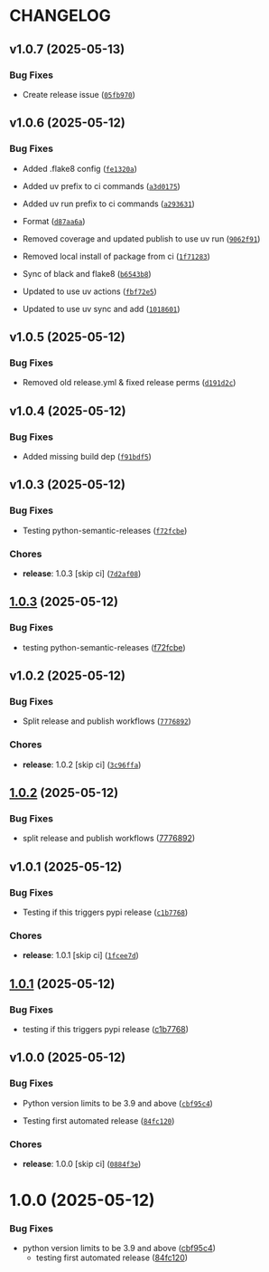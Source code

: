 # CHANGELOG


## v1.0.7 (2025-05-13)

### Bug Fixes

- Create release issue
  ([`05fb970`](https://github.com/SamCullin/resume-md/commit/05fb970fac4631ec44b66d784364e934848993fa))


## v1.0.6 (2025-05-12)

### Bug Fixes

- Added .flake8 config
  ([`fe1320a`](https://github.com/SamCullin/resume-md/commit/fe1320a49cb79eb8bb3ac67e8afb70bf763ee55c))

- Added uv prefix to ci commands
  ([`a3d0175`](https://github.com/SamCullin/resume-md/commit/a3d01751c0da37d8063a139864d08537bdd44652))

- Added uv run prefix to ci commands
  ([`a293631`](https://github.com/SamCullin/resume-md/commit/a293631b7948328bc1fc79ca004b593bed1e31c4))

- Format
  ([`d87aa6a`](https://github.com/SamCullin/resume-md/commit/d87aa6a5e51dfdcf8bfbb7d5a4d57b43c903aeb5))

- Removed coverage and updated publish to use uv run
  ([`9062f91`](https://github.com/SamCullin/resume-md/commit/9062f91c5f41af6ac28a4c5b348aef3ee94c7ba7))

- Removed local install of package from ci
  ([`1f71283`](https://github.com/SamCullin/resume-md/commit/1f71283c8093471af3fda04d23b79139ad879abc))

- Sync of black and flake8
  ([`b6543b8`](https://github.com/SamCullin/resume-md/commit/b6543b809bb45e2391441f3414b1516f1c66a26d))

- Updated to use uv actions
  ([`fbf72e5`](https://github.com/SamCullin/resume-md/commit/fbf72e5c714ab8aefbbda244b6d46ef0509ae9a4))

- Updated to use uv sync and add
  ([`1018601`](https://github.com/SamCullin/resume-md/commit/1018601ab43214cd7af378c1e8f74dc41f760ba4))


## v1.0.5 (2025-05-12)

### Bug Fixes

- Removed old release.yml & fixed release perms
  ([`d191d2c`](https://github.com/SamCullin/resume-md/commit/d191d2ced2eb471b881375ad156065c7096edb1d))


## v1.0.4 (2025-05-12)

### Bug Fixes

- Added missing build dep
  ([`f91bdf5`](https://github.com/SamCullin/resume-md/commit/f91bdf596f007020abb42c8e56f0acb62745ac56))


## v1.0.3 (2025-05-12)

### Bug Fixes

- Testing python-semantic-releases
  ([`f72fcbe`](https://github.com/SamCullin/resume-md/commit/f72fcbe3a1c92d876fcbe6d8c737f663048499c7))

### Chores

- **release**: 1.0.3 [skip ci]
  ([`7d2af08`](https://github.com/SamCullin/resume-md/commit/7d2af08a4518e94bc3b070f87e8c02264ade007d))

## [1.0.3](https://github.com/SamCullin/resume-md/compare/v1.0.2...v1.0.3) (2025-05-12)

### Bug Fixes

* testing python-semantic-releases
  ([f72fcbe](https://github.com/SamCullin/resume-md/commit/f72fcbe3a1c92d876fcbe6d8c737f663048499c7))


## v1.0.2 (2025-05-12)

### Bug Fixes

- Split release and publish workflows
  ([`7776892`](https://github.com/SamCullin/resume-md/commit/777689289a2f7f8d8876647bf7f199e516dffe44))

### Chores

- **release**: 1.0.2 [skip ci]
  ([`3c96ffa`](https://github.com/SamCullin/resume-md/commit/3c96ffaf5f26eedc9349139def4ee44a5aac35e0))

## [1.0.2](https://github.com/SamCullin/resume-md/compare/v1.0.1...v1.0.2) (2025-05-12)

### Bug Fixes

* split release and publish workflows
  ([7776892](https://github.com/SamCullin/resume-md/commit/777689289a2f7f8d8876647bf7f199e516dffe44))


## v1.0.1 (2025-05-12)

### Bug Fixes

- Testing if this triggers pypi release
  ([`c1b7768`](https://github.com/SamCullin/resume-md/commit/c1b7768585cd3b273099d9b5b6da4886b9692a36))

### Chores

- **release**: 1.0.1 [skip ci]
  ([`1fcee7d`](https://github.com/SamCullin/resume-md/commit/1fcee7dc4dba58b3621e8893f63feea5e45f07b5))

## [1.0.1](https://github.com/SamCullin/resume-md/compare/v1.0.0...v1.0.1) (2025-05-12)

### Bug Fixes

* testing if this triggers pypi release
  ([c1b7768](https://github.com/SamCullin/resume-md/commit/c1b7768585cd3b273099d9b5b6da4886b9692a36))


## v1.0.0 (2025-05-12)

### Bug Fixes

- Python version limits to be 3.9 and above
  ([`cbf95c4`](https://github.com/SamCullin/resume-md/commit/cbf95c4c3839e02e1b8f39c367a9ed103c94d5dd))

- Testing first automated release
  ([`84fc120`](https://github.com/SamCullin/resume-md/commit/84fc1203f83e6af4c842941e3ee59e1827bceac2))

### Chores

- **release**: 1.0.0 [skip ci]
  ([`0884f3e`](https://github.com/SamCullin/resume-md/commit/0884f3e51dc7dd83f2a5245459489bde2f608f8c))

# 1.0.0 (2025-05-12)

### Bug Fixes

* python version limits to be 3.9 and above
  ([cbf95c4](https://github.com/SamCullin/resume-md/commit/cbf95c4c3839e02e1b8f39c367a9ed103c94d5dd))
  * testing first automated release
  ([84fc120](https://github.com/SamCullin/resume-md/commit/84fc1203f83e6af4c842941e3ee59e1827bceac2))
